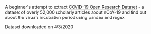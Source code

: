 A beginner's attempt to extract <a href="https://www.kaggle.com/allen-institute-for-ai/CORD-19-research-challenge" rel="noopener noreferrer" target="_blank">COVID-19 Open Research Dataset</a> - a dataset of overly 52,000 scholarly articles about nCoV-19
and find out about the virus's incubation period using pandas and regex

Dataset downloaded on 4/3/2020
